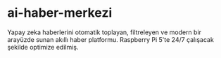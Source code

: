 # ai-haber-merkezi
Yapay zeka haberlerini otomatik toplayan, filtreleyen ve modern bir arayüzde sunan akıllı haber platformu. Raspberry Pi 5'te 24/7 çalışacak şekilde optimize edilmiş.
